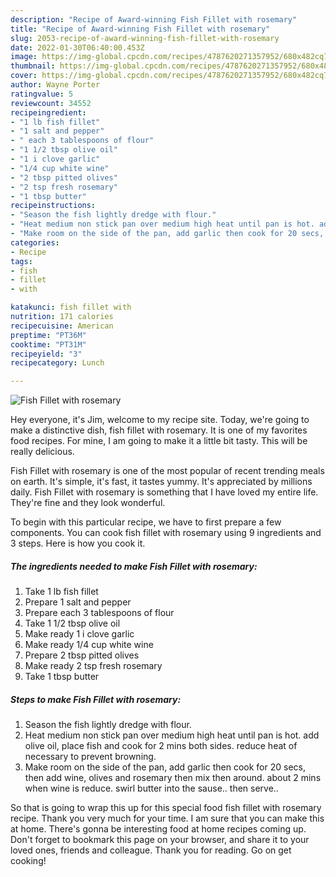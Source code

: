 ```yaml
---
description: "Recipe of Award-winning Fish Fillet with rosemary"
title: "Recipe of Award-winning Fish Fillet with rosemary"
slug: 2053-recipe-of-award-winning-fish-fillet-with-rosemary
date: 2022-01-30T06:40:00.453Z
image: https://img-global.cpcdn.com/recipes/4787620271357952/680x482cq70/fish-fillet-with-rosemary-recipe-main-photo.jpg
thumbnail: https://img-global.cpcdn.com/recipes/4787620271357952/680x482cq70/fish-fillet-with-rosemary-recipe-main-photo.jpg
cover: https://img-global.cpcdn.com/recipes/4787620271357952/680x482cq70/fish-fillet-with-rosemary-recipe-main-photo.jpg
author: Wayne Porter
ratingvalue: 5
reviewcount: 34552
recipeingredient:
- "1 lb fish fillet"
- "1 salt and pepper"
- " each 3 tablespoons of flour"
- "1 1/2 tbsp olive oil"
- "1 i clove garlic"
- "1/4 cup white wine"
- "2 tbsp pitted olives"
- "2 tsp fresh rosemary"
- "1 tbsp butter"
recipeinstructions:
- "Season the fish lightly dredge with flour."
- "Heat medium non stick pan over medium high heat until pan is hot. add olive oil, place fish and cook for 2 mins both sides. reduce heat of necessary to prevent browning."
- "Make room on the side of the pan, add garlic then cook for 20 secs, then add wine, olives and rosemary then mix then around. about 2 mins when wine is reduce. swirl butter into the sause.. then serve.."
categories:
- Recipe
tags:
- fish
- fillet
- with

katakunci: fish fillet with 
nutrition: 171 calories
recipecuisine: American
preptime: "PT36M"
cooktime: "PT31M"
recipeyield: "3"
recipecategory: Lunch

---
```



![Fish Fillet with rosemary](https://img-global.cpcdn.com/recipes/4787620271357952/680x482cq70/fish-fillet-with-rosemary-recipe-main-photo.jpg)

Hey everyone, it's Jim, welcome to my recipe site. Today, we're going to make a distinctive dish, fish fillet with rosemary. It is one of my favorites food recipes. For mine, I am going to make it a little bit tasty. This will be really delicious.



Fish Fillet with rosemary is one of the most popular of recent trending meals on earth. It's simple, it's fast, it tastes yummy. It's appreciated by millions daily. Fish Fillet with rosemary is something that I have loved my entire life. They're fine and they look wonderful.


To begin with this particular recipe, we have to first prepare a few components. You can cook fish fillet with rosemary using 9 ingredients and 3 steps. Here is how you cook it.

<!--inarticleads1-->

##### The ingredients needed to make Fish Fillet with rosemary:

1. Take 1 lb fish fillet
1. Prepare 1 salt and pepper
1. Prepare  each 3 tablespoons of flour
1. Take 1 1/2 tbsp olive oil
1. Make ready 1 i clove garlic
1. Make ready 1/4 cup white wine
1. Prepare 2 tbsp pitted olives
1. Make ready 2 tsp fresh rosemary
1. Take 1 tbsp butter




<!--inarticleads2-->

##### Steps to make Fish Fillet with rosemary:

1. Season the fish lightly dredge with flour.
1. Heat medium non stick pan over medium high heat until pan is hot. add olive oil, place fish and cook for 2 mins both sides. reduce heat of necessary to prevent browning.
1. Make room on the side of the pan, add garlic then cook for 20 secs, then add wine, olives and rosemary then mix then around. about 2 mins when wine is reduce. swirl butter into the sause.. then serve..




So that is going to wrap this up for this special food fish fillet with rosemary recipe. Thank you very much for your time. I am sure that you can make this at home. There's gonna be interesting food at home recipes coming up. Don't forget to bookmark this page on your browser, and share it to your loved ones, friends and colleague. Thank you for reading. Go on get cooking!
